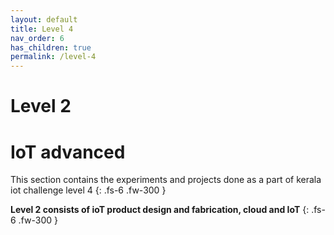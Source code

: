 ```yaml
---
layout: default
title: Level 4
nav_order: 6
has_children: true
permalink: /level-4
---
```


# **Level 2**

# **IoT advanced**

This section contains the experiments and projects done as a part of kerala iot challenge level 4
{: .fs-6 .fw-300 }

**Level 2 consists of ioT product design and fabrication, cloud and IoT** 
{: .fs-6 .fw-300 }
